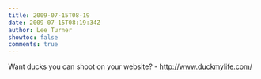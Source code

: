 ```yaml
---
title: 2009-07-15T08-19
date: 2009-07-15T08:19:34Z
author: Lee Turner
showtoc: false
comments: true
---
```


Want ducks you can shoot on your website? - http://www.duckmylife.com/

